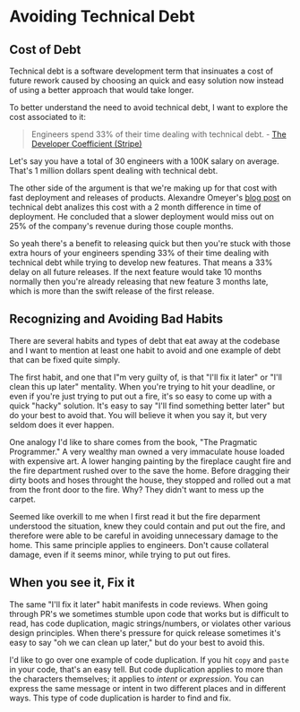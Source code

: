 # Avoiding Technical Debt

## Cost of Debt

Technical debt is a software development term that insinuates a cost of future rework caused by choosing an quick and easy solution now instead of using a better approach that would take longer.


To better understand the need to avoid technical debt, I want to explore the cost associated to it:


> Engineers spend 33% of their time dealing with technical debt. - [The Developer Coefficient (Stripe)](https://stripe.com/files/reports/the-developer-coefficient.pdf)


Let's say you have a total of 30 engineers with a 100K salary on average. That's 1 million dollars spent dealing with technical debt.


The other side of the argument is that we're making up for that cost with fast deployment and releases of products. Alexandre Omeyer's [blog post](https://www.stepsize.com/blog/cost-of-technical-debt) on technical debt analizes this cost with a 2 month difference in time of deployment. He concluded that a slower deployment would miss out on 25% of the company's revenue during those couple months. 


So yeah there's a benefit to releasing quick but then you're stuck with those extra hours of your engineers spending 33% of their time dealing with technical debt while trying to develop new features. That means a 33% delay on all future releases. If the next feature would take 10 months normally then you're already releasing that new feature 3 months late, which is more than the swift release of the first release. 

## Recognizing and Avoiding Bad Habits

There are several habits and types of debt that eat away at the codebase and I want to mention at least one habit to avoid and one example of debt that can be fixed quite simply.


The first habit, and one that I"m very guilty of, is that "I'll fix it later" or "I'll clean this up later" mentality. When you're trying to hit your deadline, or even if you're just trying to put out a fire, it's so easy to come up with a quick "hacky" solution. It's easy to say "I'll find something better later" but do your best to avoid that. You will believe it when you say it, but very seldom does it ever happen. 


One analogy I'd like to share comes from the book, "The Pragmatic Programmer." A very wealthy man owned a very immaculate house loaded with expensive art. A lower hanging painting by the fireplace caught fire and the fire department rushed over to the save the home. Before dragging their dirty boots and hoses throught the house, they stopped and rolled out a mat from the front door to the fire. Why? They didn't want to mess up the carpet. 


Seemed like overkill to me when I first read it but the fire deparment understood the situation, knew they could contain and put out the fire, and therefore were able to be careful in avoiding unnecessary damage to the home. This same principle applies to engineers. Don't cause collateral damage, even if it seems minor, while trying to put out fires. 

## When you see it, Fix it

The same "I'll fix it later" habit manifests in code reviews. When going through PR's we sometimes stumble upon code that works but is difficult to read, has code duplication, magic strings/numbers, or violates other various design principles. When there's pressure for quick release sometimes it's easy to say "oh we can clean up later," but do your best to avoid this. 


I'd like to go over one example of code duplication. If you hit `copy` and `paste` in your code, that's an easy tell. But code duplication applies to more than the characters themselves; it applies to _intent_ or _expression_. You can express the same message or intent in two different places and in different ways. This type of code duplication is harder to find and fix. 